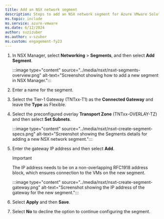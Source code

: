 ```yaml
---
title: Add an NSX network segment
description: Steps to add an NSX network segment for Azure VMware Solution in NSX Manager.
ms.topic: include
ms.service: azure-vmware
ms.date: 6/12/2024
author: suzizuber
ms.author: v-szuber
ms.custom: engagement-fy23
---
```


<!-- Used in configure-dhcp-azure-vmware-solution.md and tutorial-nsx-t-network-segment.md -->

1. In NSX Manager, select **Networking** > **Segments**, and then select **Add Segment**. 

   :::image type="content" source="../media/nsxt/nsxt-segments-overview.png" alt-text="Screenshot showing how to add a new segment in NSX Manager.":::

1. Enter a name for the segment.

1. Select the Tier-1 Gateway (TNTxx-T1) as the **Connected Gateway** and leave the **Type** as Flexible.

1. Select the preconfigured overlay **Transport Zone** (TNTxx-OVERLAY-TZ) and then select **Set Subnets**. 

   :::image type="content" source="../media/nsxt/nsxt-create-segment-specs.png" alt-text="Screenshot showing the Segments details for adding a new NSX network segment.":::

1. Enter the gateway IP address and then select **Add**. 

   >[!IMPORTANT]
   >The IP address needs to be on a non-overlapping RFC1918 address block, which ensures connection to the VMs on the new segment.

   :::image type="content" source="../media/nsxt/nsxt-create-segment-gateway.png" alt-text="Screenshot showing the IP address of the gateway for the new segment.":::

1. Select **Apply** and then **Save**.

1. Select **No** to decline the option to continue configuring the segment. 
